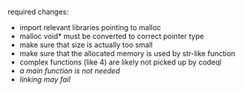 required changes:

- import relevant libraries pointing to malloc
- malloc void* must be converted to correct pointer type
- make sure that size is actually too small
- make sure that the allocated memory is used by str-like function
- complex functions (like 4) are likely not picked up by codeql
- _a main function is not needed_
- _linking may fail_
